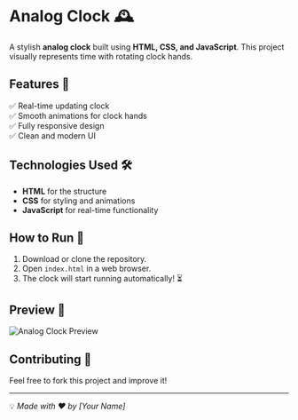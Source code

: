 # Analog Clock 🕰️

A stylish **analog clock** built using **HTML, CSS, and JavaScript**. This project visually represents time with rotating clock hands.

## Features 🚀
✅ Real-time updating clock  
✅ Smooth animations for clock hands  
✅ Fully responsive design  
✅ Clean and modern UI  

## Technologies Used 🛠️
- **HTML** for the structure  
- **CSS** for styling and animations  
- **JavaScript** for real-time functionality  

## How to Run 🏃
1. Download or clone the repository.  
2. Open `index.html` in a web browser.  
3. The clock will start running automatically! ⏳  

## Preview 📸
![Analog Clock Preview](preview.png)  

## Contributing 🤝
Feel free to fork this project and improve it!  

---
💡 *Made with ❤️ by [Your Name]*
